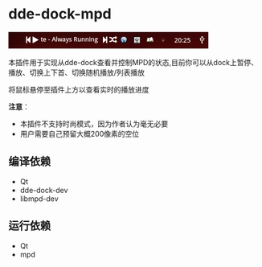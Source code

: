 # dde-dock-mpd

![screenshot](https://raw.githubusercontent.com/linusboyle/dde-dock-mpd/master/img/showcase.png)

本插件用于实现从dde-dock查看并控制MPD的状态,目前你可以从dock上暂停、播放、切换上下首、切换随机播放/列表播放

将鼠标悬停至插件上方以查看实时的播放进度

**注意**：

- 本插件不支持时尚模式，因为作者认为毫无必要
- 用户需要自己预留大概200像素的空位

## 编译依赖
- Qt
- dde-dock-dev
- libmpd-dev

## 运行依赖
- Qt 
- mpd
